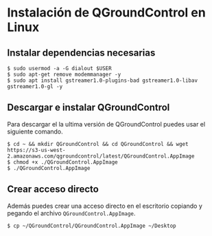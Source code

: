 # Instalación de QGroundControl en Linux

## Instalar dependencias necesarias

    $ sudo usermod -a -G dialout $USER
    $ sudo apt-get remove modemmanager -y
    $ sudo apt install gstreamer1.0-plugins-bad gstreamer1.0-libav gstreamer1.0-gl -y

## Descargar e instalar QGroundControl

Para descargar el la ultima versión de QGroundControl puedes usar el siguiente comando.

    $ cd ~ && mkdir QGroundControl && cd QGroundControl && wget https://s3-us-west-2.amazonaws.com/qgroundcontrol/latest/QGroundControl.AppImage
    $ chmod +x ./QGroundControl.AppImage
    $ ./QGroundControl.AppImage

## Crear acceso directo

Además puedes crear una acceso directo en el escritorio copiando y pegando el archivo `QGroundControl.AppImage`.

    $ cp ~/QGroundControl/QGroundControl.AppImage ~/Desktop
